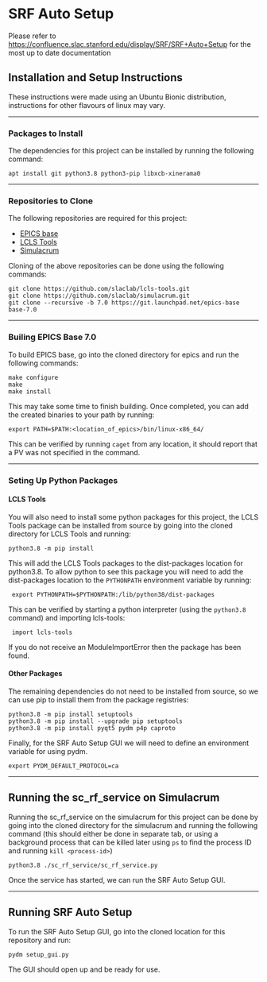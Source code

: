 # SRF Auto Setup

Please refer to https://confluence.slac.stanford.edu/display/SRF/SRF+Auto+Setup for the most up to date documentation


## Installation and Setup Instructions

These instructions were made using an Ubuntu Bionic distribution, instructions for other flavours of linux may vary.


---------------------------------

### Packages to Install

The dependencies for this project can be installed by running the following command:

```apt install git python3.8 python3-pip libxcb-xinerama0```



---------------------------------


### Repositories to Clone

The following repositories are required for this project:

- [EPICS base](https://github.com/epics-base)
- [LCLS Tools](https://github.com/slaclab/lcls-tools)
- [Simulacrum](https://github.com/slaclab/simulacrum)

Cloning of the above repositories can be done using the following commands:

```
git clone https://github.com/slaclab/lcls-tools.git
git clone https://github.com/slaclab/simulacrum.git
git clone --recursive -b 7.0 https://git.launchpad.net/epics-base base-7.0

```


---------------------------------


### Builing EPICS Base 7.0

To build EPICS base, go into the cloned directory for epics and run the following commands:

```
make configure
make
make install
```

This may take some time to finish building. Once completed, you can add the created binaries to your path by running:

```export PATH=$PATH:<location_of_epics>/bin/linux-x86_64/```

This can be verified by running `caget` from any location, it should report that a PV was not specified in the command.


---------------------------------


### Seting Up Python Packages

#### LCLS Tools

You will also need to install some python packages for this project, the LCLS Tools package can be installed from source by going into the cloned directory for LCLS Tools and running:

```python3.8 -m pip install ```

This will add the LCLS Tools packages to the dist-packages location for python3.8. To allow python to see this package you will need to add the dist-packages location to the `PYTHONPATH` environment variable by running:

``` export PYTHONPATH=$PYTHONPATH:/lib/python38/dist-packages```

This can be verified by starting a python interpreter (using the `python3.8` command) and importing lcls-tools:

``` import lcls-tools```

If you do not receive an ModuleImportError then the package has been found.


#### Other Packages


The remaining dependencies do not need to be installed from source, so we can use pip to install them from the package registries:

```
python3.8 -m pip install setuptools
python3.8 -m pip install --upgrade pip setuptools
python3.8 -m pip install pyqt5 pydm p4p caproto

```

Finally, for the SRF Auto Setup GUI we will need to define an environment variable for using pydm.

```export PYDM_DEFAULT_PROTOCOL=ca```


---------------------------------


## Running the sc_rf_service on Simulacrum

Running the sc_rf_service on the simulacrum for this project can be done by going into the cloned directory for the simulacrum and running the following command (this should either be done in separate tab, or using a background process that can be killed later using `ps` to find the process ID and running `kill <process-id>`)

```python3.8 ./sc_rf_service/sc_rf_service.py```

Once the service has started, we can run the SRF Auto Setup GUI.

---------------------------------

## Running SRF Auto Setup

To run the SRF Auto Setup GUI, go into the cloned location for this repository and run:

```pydm setup_gui.py```

The GUI should open up and be ready for use.





